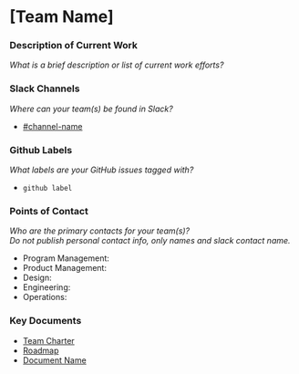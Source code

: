 # [Team Name]

### Description of Current Work
_What is a brief description or list of current work efforts?_

### Slack Channels
_Where can your team(s) be found in Slack?_
- [#channel-name](https://dsva.slack.com/channels/channel-name)


### Github Labels
_What labels are your GitHub issues tagged with?_
- `github label`


### Points of Contact 
_Who are the primary contacts for your team(s)?  
Do not publish personal contact info, only names and slack contact name._
- Program Management: 
- Product Management:  
- Design: 
- Engineering: 
- Operations:  

### Key Documents

- [Team Charter]()
- [Roadmap]()
- [Document Name]()

